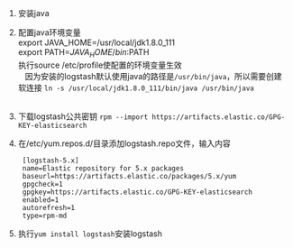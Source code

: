 1. 安装java
2. 配置java环境变量  
    export JAVA_HOME=/usr/local/jdk1.8.0_111  
    export PATH=$JAVA_HOME/bin:$PATH  
    执行source /etc/profile使配置的环境变量生效  
    因为安装的logstash默认使用java的路径是`/usr/bin/java`，所以需要创建软连接 `ln -s /usr/local/jdk1.8.0_111/bin/java /usr/bin/java`  
    
3. 下载logstash公共密钥
`rpm --import https://artifacts.elastic.co/GPG-KEY-elasticsearch`
4. 在/etc/yum.repos.d/目录添加logstash.repo文件，输入内容


        [logstash-5.x]
        name=Elastic repository for 5.x packages
        baseurl=https://artifacts.elastic.co/packages/5.x/yum
        gpgcheck=1
        gpgkey=https://artifacts.elastic.co/GPG-KEY-elasticsearch
        enabled=1
        autorefresh=1
        type=rpm-md

5. 执行`yum install logstash`安装logstash
